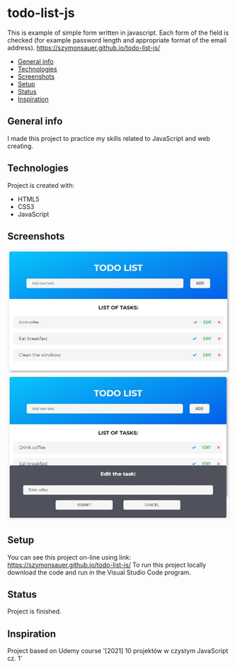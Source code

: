 # todo-list-js

This is example of simple form written in javascript. 
Each form of the field is checked (for example password length and appropriate format of the email address).
https://szymonsauer.github.io/todo-list-js/

* [General info](#general-info)
* [Technologies](#technologies)
* [Screenshots](#screenshots)
* [Setup](#setup)
* [Status](#status)
* [Inspiration](#inspiration)

## General info
I made this project to practice my skills related to JavaScript and web creating. 

## Technologies
Project is created with:
* HTML5
* CSS3
* JavaScript

## Screenshots
![Example screenshot](./img/todo3.jpg)
![Example screenshot](./img/todo2.jpg)

## Setup
You can see this project on-line using link: https://szymonsauer.github.io/todo-list-js/
To run this project locally download the code and run in the Visual Studio Code program. 


## Status
Project is finished.

## Inspiration
Project based on Udemy course '[2021] 10 projektów w czystym JavaScript cz. 1'
